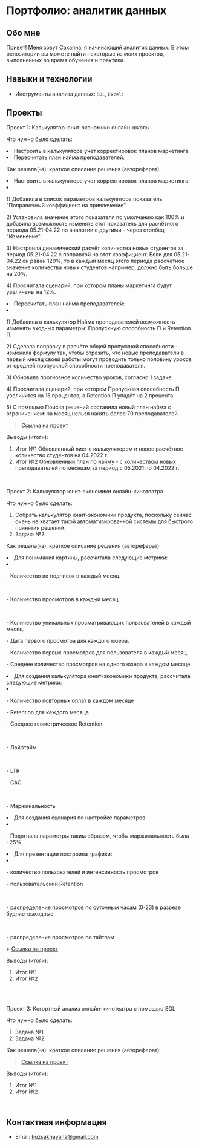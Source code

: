 # Портфолио: аналитик данных

## Обо мне 

Привет! Меня зовут Сахаяна, я начинающий аналитик данных. В этом репозитории вы можете найти некоторые из моих проектов, выполненных во время обучения и практики.

## Навыки и технологии
- Инструменты анализа данных: ``SQL``, ``Excel``:

## Проекты
<p> Проект 1: Калькулятор юнит-экономики онлайн-школы</p>
<p>Что нужно было сделать:<p>

  <li> Настроить в калькуляторе учет корректировок планов маркетинга.</li>
  <li> Пересчитать план найма преподавателей.</li>

<p>Как решала(-а): краткое описание решения (автореферат)<p>
  <li> Настроить в калькуляторе учет корректировок планов маркетинга:<li>

<p>1) Добавила в список параметров калькулятора показатель "Поправочный коэффициент на привлечение".<p>
<p>2) Установила значение этого показателя по умолчанию как 100% и добавила возможность изменять этот показатель для расчётного периода 05.21-04.22 по аналогии с другими - через столбец "Изменение".<p>
<p>3) Настроила динамический расчёт количества новых студентов за период 05.21-04.22 с поправкой на этот коэффициент. Если для 05.21-04.22 он равен 120%, то в каждый месяц этого периода рассчётное значение количества новых студентов например, должно быть больше на 20%.<p>
<p>4) Просчитала сценарий, при котором планы маркетинга будут увеличены на 12%.<p>

  <li> Пересчитать план найма преподавателей:<li>

<p>1) Добавила в калькулятор Найма преподавателей возможность изменять входных параметры: Пропускную способность П и Retention П.<p>
<p>2) Сделала поправку в расчёте общей пропускной способности - изменила формулу так, чтобы отразить, что новые преподаватели в первый месяц своей работы могут проводить только половину уроков от средней пропускной способности преподавателя.<p>
<p>3) Обновила прогнозное количество уроков, согласно 1 задаче.<p>
<p>4) Просчитала сценарий, при котором Пропускная способность П увеличится на 15 процентов, а Retention П упадёт на 2 процента.<p>
<p>5) С помощью Поиска решений составила новый план найма с ограничением: за месяц нельзя нанять более 70 преподавателей.<p>

> <a href="https://github.com/SakhayanaKuzmina/Sakhayana_Kuzmina/blob/main/%D0%9F%D1%80%D0%BE%D0%B5%D0%BA%D1%82%201.xlsx">Ссылка на проект</a>


<p>Выводы (итоги):<p>
<ol>
  <li>Итог №1 Обновленный лист с калькулятором и новое расчётное количество студентов на 04.2022 г. </li>
  <li>Итог №2 Обновлённый план по найму - с количеством новых преподавателей по месяцам за период с 05.2021 по 04.2022 г. </li>
</ol>
<br> 

<p> Проект 2: Калькулятор юнит-экономики онлайн-кинотеатра</p>
<p>Что нужно было сделать:<p>
<ol>
  <li>Собрать калькулятор юнит-экономики продукта, поскольку сейчас очень не хватает такой автоматизированной системы для быстрого принятия решений. </li>
  <li>Задача №2.</li>
</ol>

<p>Как решала(-а): краткое описание решения (автореферат)<p>
</ol>
  <li> Для понимания картины, рассчитала следующие метрики:<li>
<p>- Количество во подписок в каждый месяц.<p>       
<p>- Количество просмотров в каждый месяц.<p>  
<p>- Количество уникальных просматривающих пользователей в каждый месяц.<p>
<p>- Дата первого просмотра для каждого юзера.<p>
<p>- Количество первых просмотров для пользователя в каждый месяц.<p>
<p>- Среднее количество просмотров на одного юзера в каждом месяце.<p>
</ol>
  <li> Для создания калькулятора юнит-экономики продукта, рассчитала следующие метрики:<li>
<p>- Количество повторных оплат в каждом месяце<p>
<p>- Retention для каждого месяца<p>
<p>- Среднее геометрическое Retention<p>    
<p>- Лайфтайм<p>      
<p>- LTR<p>
<p>- CAC<p>   
<p>- Маржинальность<p>
</ol> 
  <li> Для создания сценария по настройке параметров:<li> 
<p>- Подогнала параметры таким образом, чтобы маржинальность была +25%.<p>
</ol>
  <li> Для презентации построила графики:<li>
<p>- количество пользователей и интенсивность просмотров<p>
<p>- пользовательский Retention<p>    
<p>- распределение просмотров по суточным часам (0-23) в разрезе будние-выходные<p>     
<p>- распределение просмотров по тайтлам<p>
</ol>  
> <a href="https://drive.google.com/drive/folders/13Ee51QWeEFtARSBFqfTYBQ3naTb-Rdzx">Ссылка на проект</a>
 
<p>Выводы (итоги):<p>
<ol>
  <li>Итог №1</li>
  <li>Итог №2</li>
</ol>
<br> 

<br> 
<p> Проект 3: Когортный анализ онлайн-кинотеатра с помощью SQL</p>
<p>Что нужно было сделать:<p>
<ol>
  <li>Задача №1</li>
  <li>Задача №2.</li>
</ol>

<p>Как решала(-а): краткое описание решения (автореферат)<p>
  
> <a href="https://drive.google.com/drive/folders/1JS3mRx8_s8mohnmEV3_DgDbQ6YkLUFuV">Ссылка на проект</a>

  <p>Выводы (итоги):<p>
<ol>
  <li>Итог №1</li>
  <li>Итог №2</li>
</ol>
<br> 

## Контактная информация
- Email:  kuzsakhayana@gmail.com
